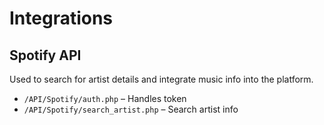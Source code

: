 # Integrations

## Spotify API
Used to search for artist details and integrate music info into the platform.

- `/API/Spotify/auth.php` – Handles token
- `/API/Spotify/search_artist.php` – Search artist info
